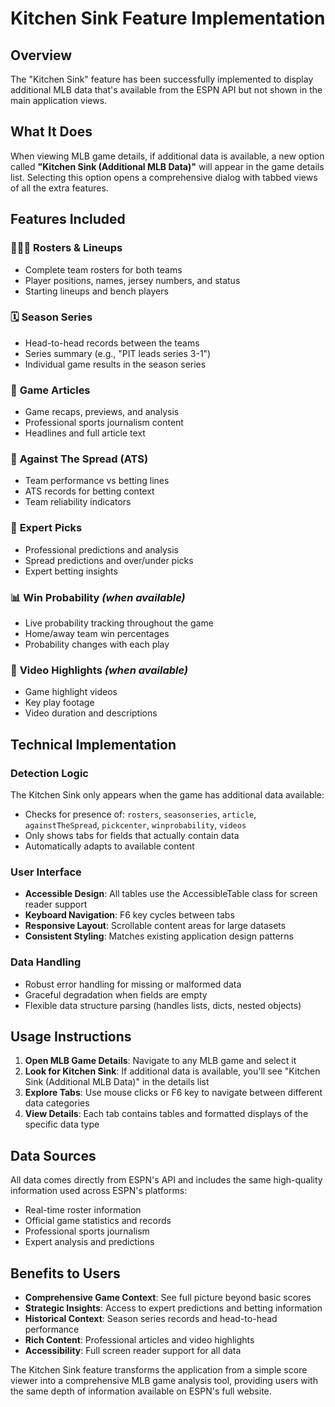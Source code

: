 # Kitchen Sink Feature Implementation

## Overview
The "Kitchen Sink" feature has been successfully implemented to display additional MLB data that's available from the ESPN API but not shown in the main application views.

## What It Does
When viewing MLB game details, if additional data is available, a new option called **"Kitchen Sink (Additional MLB Data)"** will appear in the game details list. Selecting this option opens a comprehensive dialog with tabbed views of all the extra features.

## Features Included

### 🧑‍🤝‍🧑 **Rosters & Lineups**
- Complete team rosters for both teams
- Player positions, names, jersey numbers, and status
- Starting lineups and bench players

### 🗓️ **Season Series**  
- Head-to-head records between the teams
- Series summary (e.g., "PIT leads series 3-1")
- Individual game results in the season series

### 📰 **Game Articles**
- Game recaps, previews, and analysis
- Professional sports journalism content
- Headlines and full article text

### 🎰 **Against The Spread (ATS)**
- Team performance vs betting lines
- ATS records for betting context
- Team reliability indicators

### 🎯 **Expert Picks**
- Professional predictions and analysis
- Spread predictions and over/under picks
- Expert betting insights

### 📊 **Win Probability** *(when available)*
- Live probability tracking throughout the game
- Home/away team win percentages
- Probability changes with each play

### 🎥 **Video Highlights** *(when available)*
- Game highlight videos
- Key play footage
- Video duration and descriptions

## Technical Implementation

### Detection Logic
The Kitchen Sink only appears when the game has additional data available:
- Checks for presence of: `rosters`, `seasonseries`, `article`, `againstTheSpread`, `pickcenter`, `winprobability`, `videos`
- Only shows tabs for fields that actually contain data
- Automatically adapts to available content

### User Interface
- **Accessible Design**: All tables use the AccessibleTable class for screen reader support
- **Keyboard Navigation**: F6 key cycles between tabs
- **Responsive Layout**: Scrollable content areas for large datasets
- **Consistent Styling**: Matches existing application design patterns

### Data Handling
- Robust error handling for missing or malformed data
- Graceful degradation when fields are empty
- Flexible data structure parsing (handles lists, dicts, nested objects)

## Usage Instructions

1. **Open MLB Game Details**: Navigate to any MLB game and select it
2. **Look for Kitchen Sink**: If additional data is available, you'll see "Kitchen Sink (Additional MLB Data)" in the details list
3. **Explore Tabs**: Use mouse clicks or F6 key to navigate between different data categories
4. **View Details**: Each tab contains tables and formatted displays of the specific data type

## Data Sources
All data comes directly from ESPN's API and includes the same high-quality information used across ESPN's platforms:
- Real-time roster information
- Official game statistics and records
- Professional sports journalism
- Expert analysis and predictions

## Benefits to Users
- **Comprehensive Game Context**: See full picture beyond basic scores
- **Strategic Insights**: Access to expert predictions and betting information  
- **Historical Context**: Season series records and head-to-head performance
- **Rich Content**: Professional articles and video highlights
- **Accessibility**: Full screen reader support for all data

The Kitchen Sink feature transforms the application from a simple score viewer into a comprehensive MLB game analysis tool, providing users with the same depth of information available on ESPN's full website.
